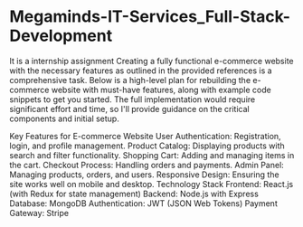 # Megaminds-IT-Services_Full-Stack-Development
It is a internship assignment
Creating a fully functional e-commerce website with the necessary features as outlined in the provided references is a comprehensive task. Below is a high-level plan for rebuilding the e-commerce website with must-have features, along with example code snippets to get you started. The full implementation would require significant effort and time, so I'll provide guidance on the critical components and initial setup.

Key Features for E-commerce Website
User Authentication: Registration, login, and profile management.
Product Catalog: Displaying products with search and filter functionality.
Shopping Cart: Adding and managing items in the cart.
Checkout Process: Handling orders and payments.
Admin Panel: Managing products, orders, and users.
Responsive Design: Ensuring the site works well on mobile and desktop.
Technology Stack
Frontend: React.js (with Redux for state management)
Backend: Node.js with Express
Database: MongoDB
Authentication: JWT (JSON Web Tokens)
Payment Gateway: Stripe
